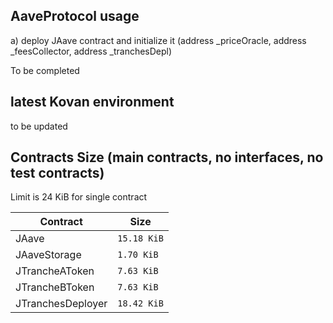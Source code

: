 ## AaveProtocol usage

a) deploy JAave contract and initialize it (address _priceOracle, address _feesCollector, address _tranchesDepl)

To be completed


## latest Kovan environment

to be updated


## Contracts Size (main contracts, no interfaces, no test contracts)
Limit is 24 KiB for single contract
<table>
    <thead>
      <tr>
        <th>Contract</th>
        <th>Size</th>
      </tr>
    </thead>
    <tbody>
        <tr>
            <td>JAave</td>
            <td><code>15.18 KiB</code></td>
        </tr>
        <tr>
            <td>JAaveStorage</td>
            <td><code>1.70 KiB</code></td>
        </tr>
        <tr>
            <td>JTrancheAToken</td>
            <td><code>7.63 KiB</code></td>
        </tr>
        <tr>
            <td>JTrancheBToken</td>
            <td><code>7.63 KiB</code></td>
        </tr>
        <tr>
            <td>JTranchesDeployer</td>
            <td><code>18.42 KiB</code></td>
        </tr>
    </tbody>
  </table>
